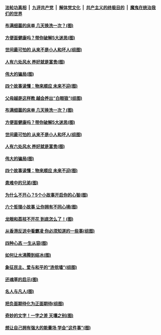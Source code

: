 ####  [法轮功真相](../../../../basic/blob/master/README.md?t=10020301) &nbsp;|&nbsp; [九评共产党](../../../../9ping.md/blob/master/README.md?t=10020301) &nbsp;|&nbsp; [解体党文化](../../../../jtdwh.md/blob/master/README.md?t=10020301)  &nbsp;|&nbsp; [共产主义的终极目的](../../../../gczydzjmd.md/blob/master/README.md?t=10020301) &nbsp;|&nbsp; [魔鬼在统治我们的世界](../../../../mgztzwmdsj.md/blob/master/README.md?t=10020301) 

#### [布满细菌的床单 几天换洗一次？(图)](../pages/p8/909106.md?t=10020301) 

#### [方便面健康吗？带你破解5大迷思(图)](../pages/p8/909001.md?t=10020301) 

#### [世间最可怕的 从来不是小人和坏人(组图)](../pages/p8/909014.md?t=10020301) 

#### [人有六处风水 养好就是富贵(图)](../pages/p8/908596.md?t=10020301) 

#### [伟大的骗局(图)](../pages/p8/908629.md?t=10020301) 

#### [四个故事读懂：物来顺应 未来不迎(图)](../pages/p8/908590.md?t=10020301) 

#### [父母越是这样教 越会养出“白眼狼”(组图)](../pages/p8/908678.md?t=10020301) 

#### [布满细菌的床单 几天换洗一次？(图)](../pages/p8/909106.md?t=10020301) 

#### [方便面健康吗？带你破解5大迷思(图)](../pages/p8/909001.md?t=10020301) 

#### [世间最可怕的 从来不是小人和坏人(组图)](../pages/p8/909014.md?t=10020301) 

#### [人有六处风水 养好就是富贵(图)](../pages/p8/908596.md?t=10020301) 

#### [伟大的骗局(图)](../pages/p8/908629.md?t=10020301) 

#### [四个故事读懂：物来顺应 未来不迎(图)](../pages/p8/908590.md?t=10020301) 

#### [患难中的兄弟(图)](../pages/p8/908413.md?t=10020301) 

#### [为什么不开心？5个小故事开启你的心智(图)](../pages/p8/908877.md?t=10020301) 

#### [六个哲理小故事 让你拥有不同心境(图)](../pages/p8/908622.md?t=10020301) 

#### [龙眼和荔枝不开花 到底怎么了！(图)](../pages/p8/908888.md?t=10020301) 

#### [从香港反送中看霸凌 你必须知道的一些事(组图)](../pages/p8/908799.md?t=10020301) 

#### [四种心态 一生从容(图)](../pages/p8/908587.md?t=10020301) 

#### [如何让水沸腾到结冰(图)](../pages/p8/908405.md?t=10020301) 

#### [象征民主、爱与和平的“连侬墙”(组图)](../pages/p8/908723.md?t=10020301) 

#### [还魂草的启示(图)](../pages/p8/908402.md?t=10020301) 

#### [名人与凡人(图)](../pages/p8/908393.md?t=10020301) 

#### [把负面期待化为正面期待(组图)](../pages/p8/908661.md?t=10020301) 

#### [奇妙的文字！一字之差 天壤之别(图)](../pages/p8/908586.md?t=10020301) 

#### [想让自己拥有强大的能量场 学会“这件事”(图)](../pages/p8/908660.md?t=10020301) 

